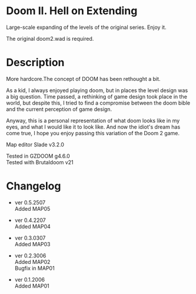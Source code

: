 # Doom II. Hell on Extending

Large-scale expanding of the levels of the original series.
Enjoy it.

The original doom2.wad is required. 

# Description
More hardcore.The concept of DOOM has been rethought a bit.

As a kid, I always enjoyed playing doom, but in places the level design was a big question. Time passed, a rethinking of game design took place in the world, but despite this, I tried to find a compromise between the doom bible and the current perception of game design.

Anyway, this is a personal representation of what doom looks like in my eyes, and what I would like it to look like. And now the idiot's dream has come true, I hope you enjoy passing this variation of the Doom 2 game.

Map editor Slade v3.2.0

Tested in GZDOOM g4.6.0  
Tested with Brutaldoom v21

# Changelog
* ver 0.5.2507  
Added MAP05

* ver 0.4.2207  
Added MAP04

* ver 0.3.0307  
Added MAP03

* ver 0.2.3006  
Added MAP02  
Bugfix in MAP01

* ver 0.1.2006  
Added MAP01
